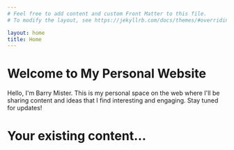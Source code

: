 ```yaml
---
# Feel free to add content and custom Front Matter to this file.
# To modify the layout, see https://jekyllrb.com/docs/themes/#overriding-theme-defaults

layout: home
title: Home
---
```


# Welcome to My Personal Website

Hello, I'm Barry Mister. This is my personal space on the web where I'll be sharing content and ideas that I find interesting and engaging. Stay tuned for updates!

# Your existing content...

